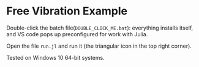 # Free Vibration Example

Double-click the batch file(`DOUBLE_CLICK_ME.bat`): everything installs itself,
and VS code pops up preconfigured for work with Julia. 

Open the file `run.jl` and run it (the triangular icon in the top right corner).

Tested on Windows 10 64-bit systems.
